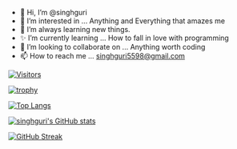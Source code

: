 - 👋 Hi, I’m @singhguri
- 👀 I’m interested in ... Anything and Everything that amazes me
- 🌱 I’m always learning new things.
- ✨ I’m currently learning ... How to fall in love with programming
- 💞️ I’m looking to collaborate on ... Anything worth coding
- 📫 How to reach me ... singhguri5598@gmail.com

<!---
singhguri/singhguri is a ✨ special ✨ repository because its `README.md` (this file) appears on your GitHub profile.
You can click the Preview link to take a look at your changes.
--->

[![Visitors](https://api.visitorbadge.io/api/visitors?path=singhguri&countColor=%237b1e7a)](https://visitorbadge.io/status?path=singhguri)

[![trophy](https://github-profile-trophy.vercel.app/?username=singhguri)](https://github.com/singhguri/github-profile-trophy)

[![Top Langs](https://github-readme-stats.vercel.app/api/top-langs/?username=singhguri)](https://github.com/singhguri/github-readme-stats)

[![singhguri's GitHub stats](https://github-readme-stats.vercel.app/api?username=singhguri)](https://github.com/singhguri/github-readme-stats)

[![GitHub Streak](https://github-readme-streak-stats.herokuapp.com/?user=singhguri)](https://git.io/streak-stats)
